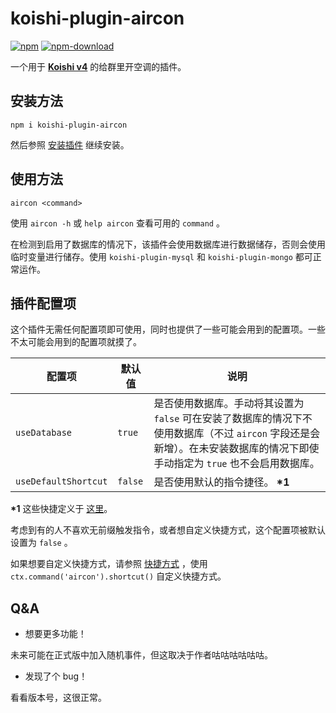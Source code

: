 # koishi-plugin-aircon

[![npm](https://img.shields.io/npm/v/koishi-plugin-aircon?style=flat-square)](https://www.npmjs.com/package/koishi-plugin-aircon)
[![npm-download](https://img.shields.io/npm/dw/koishi-plugin-aircon?style=flat-square)](https://www.npmjs.com/package/koishi-plugin-aircon)

一个用于 **[Koishi v4](https://github.com/koishijs/koishi)** 的给群里开空调的插件。

## 安装方法

```shell
npm i koishi-plugin-aircon
```

然后参照 [安装插件](https://koishi.js.org/guide/context.html#%E5%AE%89%E8%A3%85%E6%8F%92%E4%BB%B6) 继续安装。

## 使用方法

```
aircon <command>
```

使用 `aircon -h` 或 `help aircon` 查看可用的 `command` 。

在检测到启用了数据库的情况下，该插件会使用数据库进行数据储存，否则会使用临时变量进行储存。使用 `koishi-plugin-mysql` 和 `koishi-plugin-mongo` 都可正常运作。

## 插件配置项

这个插件无需任何配置项即可使用，同时也提供了一些可能会用到的配置项。一些不太可能会用到的配置项就摸了。

| 配置项 | 默认值  | 说明 |
| - | - | - |
| `useDatabase` | `true` | 是否使用数据库。手动将其设置为 `false` 可在安装了数据库的情况下不使用数据库（不过 `aircon` 字段还是会新增）。在未安装数据库的情况下即使手动指定为 `true` 也不会启用数据库。|
| `useDefaultShortcut` | `false` | 是否使用默认的指令捷径。 **\*1** |

**\*1** 这些快捷定义于 [这里](https://github.com/idlist/koishi-plugin-aircon/blob/main/index.js#L43)。

考虑到有的人不喜欢无前缀触发指令，或者想自定义快捷方式，这个配置项被默认设置为 `false` 。

如果想要自定义快捷方式，请参照 [快捷方式](https://koishi.js.org/guide/execute.html#快捷方式) ，使用 `ctx.command('aircon').shortcut()` 自定义快捷方式。

## Q&A

- 想要更多功能！

未来可能在正式版中加入随机事件，但这取决于作者咕咕咕咕咕咕。

- 发现了个 bug！

看看版本号，这很正常。